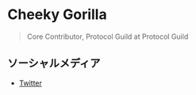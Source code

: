 # Cheeky Gorilla

> Core Contributor, Protocol Guild at Protocol Guild

## ソーシャルメディア

- [Twitter](cheekygorilla0x)

